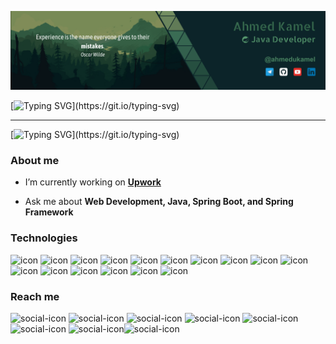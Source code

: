 ![banner](banner.png)

[![Typing SVG](https://readme-typing-svg.demolab.com?font=Roboto&weight=700&size=50&duration=3000&pause=9000&color=FFFFFF&center=true&random=false&width=1000&height=100&lines=Hello%2C+I'm+Ahmed+K.)](https://git.io/typing-svg)
___
[![Typing SVG](https://readme-typing-svg.demolab.com?font=Roboto&size=30&duration=6000&pause=6000&color=FFFFFF&center=true&random=false&width=1000&height=100&lines=A+Java+Developer+with+a+solid+foundation+in+Spring+framework.)](https://git.io/typing-svg)

### About me

- I’m currently working on **[Upwork](https://upwork.com/freelancers/~016d78af803de43e0a)**

- Ask me about **Web Development, Java, Spring Boot, and Spring Framework**

### Technologies
![icon](https://img.shields.io/badge/-Spring-05122A?style=flat&logo=spring)
![icon](https://img.shields.io/badge/-Spring_Boot-05122A?style=flat&logo=spring-boot)
![icon](https://img.shields.io/badge/-Thymeleafa-05122A?style=flat&logo=thymeleaf)
![icon](https://img.shields.io/badge/-Docker-05122A?style=flat&logo=docker)
![icon](https://img.shields.io/badge/-Hibernate-05122A?style=flat&logo=hibernate)
![icon](https://img.shields.io/badge/-MySQL-05122A?style=flat&logo=mysql)
![icon](https://img.shields.io/badge/-PostgreSQL-05122A?style=flat&logo=postgresql)
![icon](https://img.shields.io/badge/-Azure-05122A?style=flat&logo=microsoftazure)
![icon](https://img.shields.io/badge/-HTML-05122A?style=flat&logo=html5)
![icon](https://img.shields.io/badge/-CSS-05122A?style=flat&logo=css3)
![icon](https://img.shields.io/badge/-JavaScript-05122A?style=flat&logo=javascript)
![icon](https://img.shields.io/badge/-Git-05122A?style=flat&logo=git)
![icon](https://img.shields.io/badge/-GitHub-05122A?style=flat&logo=github)
![icon](https://img.shields.io/badge/-Linux-05122A?style=flat&logo=linux)
![icon](https://img.shields.io/badge/-C++-05122A?style=flat&logo=cplusplus)
![icon](https://img.shields.io/badge/-Python-05122A?style=flat&logo=python)

### Reach me
![social-icon](https://img.shields.io/badge/%40ahmedukamel-white?style=flat-square&logo=Linkedin&logoColor=white&labelColor=0077b5&color=gray&link=https%3A%2F%2Fwww.linkedin.com%2Fin%2Fahmedukamel)
![social-icon](https://img.shields.io/badge/%40ahmedukamel-white?style=flat-square&logo=Youtube&logoColor=white&&labelColor=CD201F&color=gray&link=https%3A%2F%2Fwww.youtube.com%2F%40ahmedukamel)
![social-icon](https://img.shields.io/badge/%40ahmedukamel-white?style=flat-square&logo=telegram&logoColor=white&labelColor=0088CC&color=gray&link=https%3A%2F%2Ft.me%2Fahmedukamel)
![social-icon](https://img.shields.io/badge/%40ahmedukamel-white?style=flat-square&logo=duckduckgo&logoColor=white&labelColor=D94C25&color=gray&link=mailto%3Aahmedukamel%40duck.com)
![social-icon](https://img.shields.io/badge/%40ahmedukamel-white?style=flat-square&logo=Codeforces&logoColor=white&&labelColor=yellow&color=gray&link=https%3A%2F%2Fcodeforces.com%2Fprofile%2FAhmedUKamel)
![social-icon](https://img.shields.io/badge/%40ahmedukamel-white?style=flat-square&logo=leetcode&logoColor=white&&labelColor=orange&color=gray&link=https%3A%2F%2Fleetcode.com%2Fahmedukamel)
![social-icon](https://img.shields.io/badge/%40ahmedukamel-white?style=flat-square&logo=hackerrank&logoColor=white&labelColor=00B15D&color=gray&link=https%3A%2F%2Fwww.hackerrank.com%2Fprofile%2Fahmedukamel)![social-icon](https://img.shields.io/badge/%40ahmedukamel-white?style=flat-square&logo=dev.to&logoColor=white&labelColor=black&color=gray&link=https%3A%2F%2Fdev.to.com%2F%40ahmedukamel)